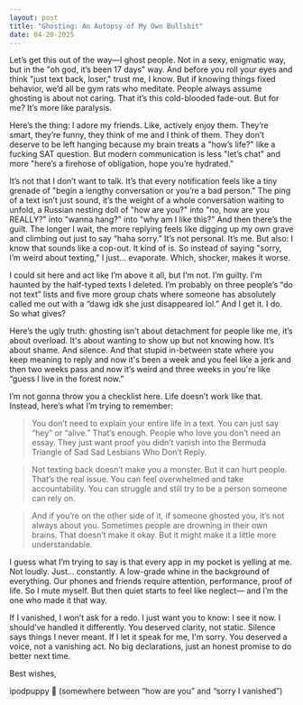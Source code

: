 ```yaml
---
layout: post
title: "Ghosting: An Autopsy of My Own Bullshit"
date: 04-20-2025
---
```


Let’s get this out of the way—I ghost people. Not in a sexy, enigmatic way, but in the "oh god, it’s been 17 days" way. And before you roll your eyes and think "just text back, loser," trust me, I know. But if knowing things fixed behavior, we’d all be gym rats who meditate. People always assume ghosting is about not caring. That it’s this cold-blooded fade-out. But for me? It’s more like paralysis.

Here’s the thing: I adore my friends. Like, actively enjoy them. They’re smart, they’re funny, they think of me and I think of them. They don’t deserve to be left hanging because my brain treats a "how’s life?" like a fucking SAT question. But modern communication is less "let’s chat" and more "here’s a firehose of obligation, hope you’re hydrated."

It’s not that I don’t want to talk. It’s that every notification feels like a tiny grenade of "begin a lengthy conversation or you’re a bad person." The ping of a text isn’t just sound, it’s the weight of a whole conversation waiting to unfold, a Russian nesting doll of "how are you?" into "no, how are you REALLY?" into "wanna hang?" into "why am I like this?" And then there’s the guilt. The longer I wait, the more replying feels like digging up my own grave and climbing out just to say “haha sorry.” It’s not personal. It’s me. But also: I know that sounds like a cop-out. It kind of is. So instead of saying "sorry, I’m weird about texting," I just… evaporate. Which, shocker, makes it worse.

I could sit here and act like I’m above it all, but I’m not. I’m guilty. I'm haunted by the half-typed texts I deleted. I’m probably on three people’s “do not text” lists and five more group chats where someone has absolutely called me out with a “dawg idk she just disappeared lol.” And I get it. I do. So what gives?

Here’s the ugly truth: ghosting isn’t about detachment for people like me, it’s about overload. It's about wanting to show up but not knowing how. It’s about shame. And silence. And that stupid in-between state where you keep meaning to reply and now it's been a week and you feel like a jerk and then two weeks pass and now it’s weird and three weeks in you're like “guess I live in the forest now.”

I’m not gonna throw you a checklist here. Life doesn’t work like that. Instead, here’s what I’m trying to remember:

>You don’t need to explain your entire life in a text. You can just say “hey” or “alive.” That’s enough. People who love you don’t need an essay. They just want proof you didn’t vanish into the Bermuda Triangle of Sad Sad Lesbians Who Don’t Reply.

>Not texting back doesn’t make you a monster. But it can hurt people. That’s the real issue. You can feel overwhelmed and take accountability. You can struggle and still try to be a person someone can rely on.

>And if you’re on the other side of it, if someone ghosted you, it’s not always about you. Sometimes people are drowning in their own brains. That doesn’t make it okay. But it might make it a little more understandable.

I guess what I’m trying to say is that every app in my pocket is yelling at me. Not loudly. Just... constantly. A low-grade whine in the background of everything. Our phones and friends require attention, performance, proof of life. So I mute myself. But then quiet starts to feel like neglect–– and I’m the one who made it that way.

If I vanished, I won’t ask for a redo. I just want you to know: I see it now. I should’ve handled it differently. You deserved clarity, not static. Silence says things I never meant. If I let it speak for me, I'm sorry. You deserved a voice, not a vanishing act. No big declarations, just an honest promise to do better next time.


Best wishes,

ipodpuppy 🐾 (somewhere between “how are you” and “sorry I vanished”)

